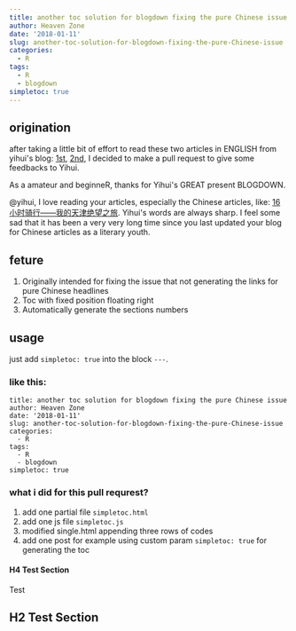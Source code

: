 ```yaml
---
title: another toc solution for blogdown fixing the pure Chinese issue
author: Heaven Zone
date: '2018-01-11'
slug: another-toc-solution-for-blogdown-fixing-the-pure-Chinese-issue
categories:
  - R
tags:
  - R
  - blogdown
simpletoc: true
---
```


## origination 

after taking a little bit of effort to read these two articles in ENGLISH from yihui's blog: [1st](https://yihui.name/en/2017/12/blogdown-book/), [2nd](https://yihui.name/en/2017/09/pull-requests-as-a-teaching-tool/), I decided to make a pull request to give some feedbacks to Yihui.

As a amateur and beginneR, thanks for Yihui's GREAT present BLOGDOWN. 

@yihui, I love reading your articles, especially the Chinese articles, like: [16 小时骑行——我的天津绝望之旅](https://yihui.name/cn/2005/08/ride-to-tianjin-in-16-hours/). Yihui's words are always sharp. I feel some sad that it has been a very very long time since you last updated your blog for Chinese articles as a literary youth.

## feture

1. Originally intended for fixing the issue that not generating the links for pure Chinese headlines 
1. Toc with fixed position floating right
1. Automatically generate the sections numbers

## usage

just add `simpletoc: true` into the block `---`.

### like this:

```
title: another toc solution for blogdown fixing the pure Chinese issue
author: Heaven Zone
date: '2018-01-11'
slug: another-toc-solution-for-blogdown-fixing-the-pure-Chinese-issue
categories:
  - R
tags:
  - R
  - blogdown
simpletoc: true
```

### what i did for this pull requrest?

1. add one partial file `simpletoc.html`
1. add one js file `simpletoc.js`
1. modified single.html appending three rows of codes
1. add one post for example using custom param `simpletoc: true` for generating the toc

#### H4 Test Section

Test

## H2 Test Section

